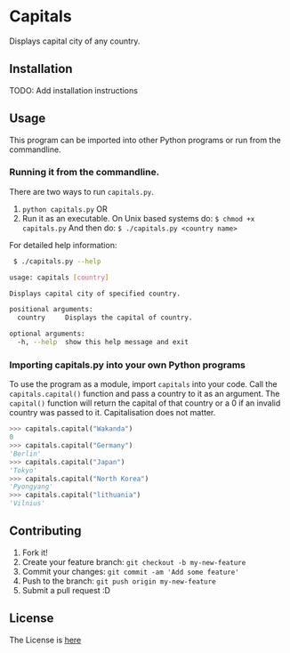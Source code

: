 # Capitals
Displays capital city of any country.

## Installation
TODO: Add installation instructions

## Usage

This program can be imported into other Python programs or run from the
commandline.

### Running it from the commandline.
There are two ways to run `capitals.py`.

1. `python capitals.py` OR
2. Run it as an executable. On Unix based systems do:
`$ chmod +x capitals.py`
And then do:
`$ ./capitals.py <country name>`

For detailed help information:
```bash
 $ ./capitals.py --help

usage: capitals [country]

Displays capital city of specified country.

positional arguments:
  country     Displays the capital of country.

optional arguments:
  -h, --help  show this help message and exit
```

### Importing capitals.py into your own Python programs
To use the program as a module, import `capitals` into your code.
Call the `capitals.capital()` function and pass a country to it as an argument.
The `capital()` function will return the capital of that country or a 0 if an invalid
country was passed to it. Capitalisation does not matter.

``` python
>>> capitals.capital("Wakanda")
0
>>> capitals.capital("Germany")
'Berlin'
>>> capitals.capital("Japan")
'Tokyo'
>>> capitals.capital("North Korea")
'Pyongyang'
>>> capitals.capital("lithuania")
'Vilnius'
```

## Contributing
1. Fork it!
2. Create your feature branch: `git checkout -b my-new-feature`
3. Commit your changes: `git commit -am 'Add some feature'`
4. Push to the branch: `git push origin my-new-feature`
5. Submit a pull request :D

## License
The License is [here](LICENSE.txt)
